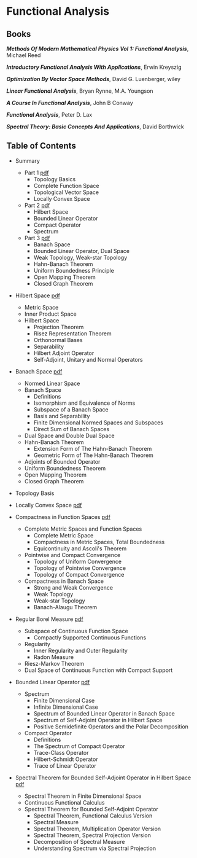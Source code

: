 # Functional Analysis

## Books

***Methods Of Modern Mathematical Physics Vol 1: Functional Analysis***, Michael Reed

***Introductory Functional Analysis With Applications***, Erwin Kreyszig

***Optimization By Vector Space Methods***, David G. Luenberger, wiley

***Linear Functional Analysis***, Bryan Rynne, M.A. Youngson

***A Course In Functional Analysis***, John B Conway

***Functional Analysis***, Peter D. Lax

***Spectral Theory: Basic Concepts And Applications***, David Borthwick

## Table of Contents
- Summary 
  - Part 1 [pdf](./FA_lecture0_summary_0.pdf)
    - Topology Basics
    - Complete Function Space
    - Topological Vector Space
    - Locally Convex Space
  - Part 2 [pdf](./FA_lecture0_summary_1.pdf)
    - Hilbert Space
    - Bounded Linear Operator
    - Compact Operator
    - Spectrum
  - Part 3 [pdf](./FA_lecture0_summary_2.pdf)
    - Banach Space
    - Bounded Linear Operator, Dual Space
    - Weak Topology, Weak-star Topology
    - Hahn-Banach Theorem
    - Uniform Boundedness Principle
    - Open Mapping Theorem
    - Closed Graph Theorem
  
- Hilbert Space [pdf](./FA_lecture1_hilbert_space.pdf)
  - Metric Space
  - Inner Product Space
  - Hilbert Space
    - Projection Theorem  
    - Risez Representation Theorem
    - Orthonormal Bases
    - Separability
    - Hilbert Adjoint Operator
    - Self-Adjoint, Unitary and Normal Operators

- Banach Space [pdf](./FA_lecture2_banach_space.pdf)
  - Normed Linear Space
  - Banach Space
    - Definitions
    - Isomorphism and Equivalence of Norms
    - Subspace of a Banach Space
    - Basis and Separability
    - Finite Dimensional Normed Spaces and Subspaces
    - Direct Sum of Banach Spaces 
  - Dual Space and Double Dual Space
  - Hahn-Banach Theorem
    - Extension Form of The Hahn-Banach Theorem
    - Geometric Form of The Hahn-Banach Theorem
  - Adjoints of Bounded Operator 
  - Uniform Boundedness Theorem
  - Open Mapping Theorem
  - Closed Graph Theorem

- Topology Basis 

- Locally Convex Space [pdf](./FA_lecture3_topology_review.pdf)

- Compactness in Function Spaces [pdf](./FA_lecture4_compact_functional_space.pdf)
  - Complete Metric Spaces and Function Spaces
    - Complete Metric Space
    - Compactness in Metric Spaces, Total Boundedness
    - Equicontinuity and Ascoli's Theorem 
  - Pointwise and Compact Convergence
    - Topology of Uniform Convergence
    - Topology of Pointwise Convergence
    - Topology of Compact Convergence
  - Compactness in Banach Space
    - Strong and Weak Convergence
    - Weak Topology
    - Weak-star Topology
    - Banach-Alaugu Theorem

- Regular Borel Measure [pdf](./FA_lecture5_radon_measure.pdf)
  - Subspace of Continuous Function Space
    - Compactly Supported Continuous Functions  
  - Regularity
    - Inner Regularity and Outer Regularity
    - Radon Measure 
  - Riesz-Markov Theorem
  - Dual Space of Continuous Function with Compact Support
  

- Bounded Linear Operator [pdf](./FA_lecture7_bounded_operators.pdf)
  - Spectrum
    - Finite Dimensional Case
    - Infinite Dimensional Case
    - Spectrum of Bounded Linear Operator in Banach Space
    - Spectrum of Self-Adjoint Operator in Hilbert Space
    - Positive Semidefinite Operators and the Polar Decomposition 
  - Compact Operator
    - Definitions 
    - The Spectrum of Compact Operator  
    - Trace-Class Operator
    - Hilbert-Schmidt Operator
    - Trace of Linear Operator

- Spectral Theorem for Bounded Self-Adjoint Operator in Hilbert Space [pdf](./FA_lecture8_spectral_theorem.pdf)
  - Spectral Theorem in Finite Dimensional Space 
  - Continuous Functional Calculus
  - Spectral Theorem for Bounded Self-Adjoint Operator
    - Spectral Theorem, Functional Calculus Version
    - Spectral Measure
    - Spectral Theorem, Multiplication Operator Version
    - Spectral Theorem, Spectral Projection Version
    - Decomposition of Spectral Measure
    - Understanding Spectrum via Spectral Projection  

